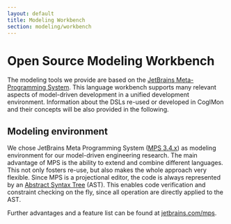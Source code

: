 ```yaml
---
layout: default
title: Modeling Workbench
section: modeling/workbench
---
```

<style>
  h3 {
    margin: 40px 0px 20px 0px;
  }
</style>
<div class="page-header">
  <h1>Open Source Modeling Workbench</h1>
</div>

The modeling tools we provide are based on the [JetBrains Meta-Programming System](https://www.jetbrains.com/mps). This language workbench supports many relevant aspects of model-driven development in a unified development environment. Information about the DSLs re-used or developed in CogIMon and their concepts will be also provided in the following.


## Modeling environment

We chose JetBrains Meta Programming System ([MPS 3.4.x](https://blog.jetbrains.com/mps/2017/01/mps-3-4-3-released/)) as modeling environment for our model-driven engineering research. The main advantage of MPS is the ability to extend and combine different languages. This not only fosters re-use, but also makes the whole approach very flexible. Since MPS is a projectional editor, the code is always represented by an [Abstract Syntax Tree](https://en.wikipedia.org/wiki/Abstract_syntax_tree) (AST). This enables code verification and constraint checking on the fly, since all operation are directly applied to the AST.

Further advantages and a feature list can be found at [jetbrains.com/mps](https://www.jetbrains.com/mps/).
